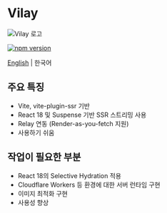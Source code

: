 # Vilay

![Vilay 로고](https://raw.githubusercontent.com/XiNiHa/vilay/main/packages/docs/public/logo.svg)

[![npm version](https://badge.fury.io/js/vilay.svg)](https://badge.fury.io/js/vilay)

[English](README.md) | 한국어

## 주요 특징

- Vite, vite-plugin-ssr 기반
- React 18 및 Suspense 기반 SSR 스트리밍 사용
- Relay 연동 (Render-as-you-fetch 지원)
- 사용하기 쉬움

## 작업이 필요한 부분

- React 18의 Selective Hydration 적용
- Cloudflare Workers 등 환경에 대한 서버 런타임 구현
- 이미지 최적화 구현
- 사용성 향상
